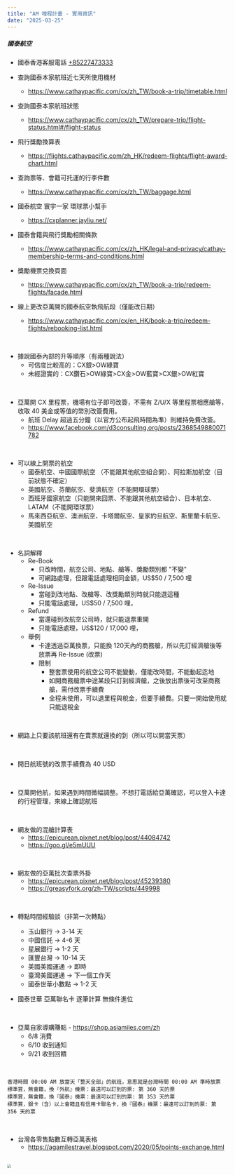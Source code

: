 ```yaml
---
title: "AM 哩程計畫 - 實用資訊"
date: "2025-03-25"
---
```


##### 國泰航空


* 國泰香港客服電話 [+85227473333](tel:+85227473333)

* 查詢國泰本家航班近七天所使用機材
    * https://www.cathaypacific.com/cx/zh_TW/book-a-trip/timetable.html

* 查詢國泰本家航班狀態
    * https://www.cathaypacific.com/cx/zh_TW/prepare-trip/flight-status.html#/flight-status

* 飛行獎勵換算表
    * https://flights.cathaypacific.com/zh_HK/redeem-flights/flight-award-chart.html

* 查詢票等、會籍可托運的行李件數
    * https://www.cathaypacific.com/cx/zh_TW/baggage.html

* 國泰航空 寰宇一家 環球票小幫手
    * https://cxplanner.jayliu.net/

* 國泰會籍與飛行獎勵相關條款
    * https://www.cathaypacific.com/cx/zh_HK/legal-and-privacy/cathay-membership-terms-and-conditions.html

* 獎勵機票兌換頁面
    * https://www.cathaypacific.com/cx/zh_TW/book-a-trip/redeem-flights/facade.html


* 線上更改亞萬開的國泰航空執飛航段（僅能改日期）
    * https://www.cathaypacific.com/cx/en_HK/book-a-trip/redeem-flights/rebooking-list.html

</br>

* 據說國泰內部的升等順序（有兩種說法）
    * 可信度比較高的：CX銀>OW綠寶
    * 未經證實的：CX鑽石>OW綠寶>CX金>OW藍寶>CX銀>OW紅寶

</br>

* 亞萬開 CX 里程票，機場有位子即可改簽，不需有 Z/U/X 等里程票相應艙等，收取 40 美金或等值的幣別改簽費用。
    * 航班 Delay 超過五分鐘（以官方公布起飛時間為準）則維持免費改簽。
    * https://www.facebook.com/d3consulting.org/posts/2368549880071782

</br>

* 可以線上開票的航空
    * 國泰航空、中國國際航空 （不能跟其他航空組合開）、阿拉斯加航空（目前狀態不確定）
    * 英國航空、芬蘭航空、斐濟航空（不能開環球票）
    * 西班牙國家航空（只能開來回票、不能跟其他航空組合）、日本航空、LATAM（不能開環球票）
    * 馬來西亞航空、澳洲航空、卡塔爾航空、皇家約旦航空、斯里蘭卡航空、美國航空


</br>


* 名詞解釋
    * Re-Book
        * 只改時間，航空公司、地點、艙等、獎勵類別都 "不變"
        * 可網路處理，但跟電話處理相同金額，US$50 / 7,500 哩     
    * Re-Issue
        * 當碰到改地點、改艙等、改獎勵類別時就只能選這種
        * 只能電話處理，US$50 / 7,500 哩，
    * Refund
        * 當還碰到改航空公司時，就只能退票重開
        * 只能電話處理，US$120 / 17,000 哩，
    * 舉例
        * 卡達透過亞萬換票，只能換 120天內的商務艙，所以先訂經濟艙後等放票再 Re-Issue (改票)
        * 限制
            * 整套票使用的航空公司不能變動，僅能改時間，不能動起迄地
            * 如開商務艙票中途某段只訂到經濟艙，之後放出票後可改至商務艙，需付改票手續費
            * 全程未使用，可以退里程與稅金，但要手續費。只要一開始使用就只能退稅金


</br>

* 網路上只要該航班還有在賣票就還換的到（所以可以開當天票）  

</br>

* 開日航班號的改票手續費為 40 USD

</br>

* 亞萬開他航，如果遇到時間微幅調整。不想打電話給亞萬確認，可以登入卡達的行程管理，來線上確認航班

</br>

* 網友做的混艙計算表
    * https://epicurean.pixnet.net/blog/post/44084742
    * https://goo.gl/e5mUUU

</br>


* 網友做的亞萬批次查票外掛
    * https://epicurean.pixnet.net/blog/post/45239380
    * https://greasyfork.org/zh-TW/scripts/449998

</br>
    
* 轉點時間經驗談（非第一次轉點）
    * 玉山銀行 -> 3-14 天
    * 中國信託 -> 4-6 天
    * 星展銀行 -> 1-2 天
    * 匯豐台灣 -> 10-14 天
    * 美國美國運通 -> 即時
    * 臺灣美國運通 -> 下一個工作天
    * 國泰世華小數點 -> 1-2 天 

* 國泰世華 亞萬聯名卡 逐筆計算 無條件進位

</br>

* 亞萬自家導購賺點 - https://shop.asiamiles.com/zh
    * 6/8 消費
    * 6/10 收到通知
    * 9/21 收到回饋

</br>      

```
香港時間 00:00 AM 放當天「整天全部」的航班，意思就是台灣時間 00:00 AM 準時放票 
標準賞，無會籍，換『外航』機票：最遠可以訂到的票: 第 360 天的票
標準賞，無會籍，換『國泰』機票：最遠可以訂到的票: 第 353 天的票
標準賞，銀卡（含）以上會籍且有信用卡聯名卡，換『國泰』機票：最遠可以訂到的票: 第 356 天的票
```

</br>

* 台灣各零售點數互轉亞萬表格
    * https://agamilestravel.blogspot.com/2020/05/points-exchange.html

</br>

<img src="https://ppt.cc/fH6VGx" style="zoom:50%" />
